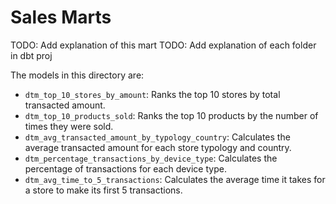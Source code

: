 # Sales Marts

TODO: Add explanation of this mart
TODO: Add explanation of each folder in dbt proj

The models in this directory are:
*   `dtm_top_10_stores_by_amount`: Ranks the top 10 stores by total transacted amount.
*   `dtm_top_10_products_sold`: Ranks the top 10 products by the number of times they were sold.
*   `dtm_avg_transacted_amount_by_typology_country`: Calculates the average transacted amount for each store typology and country.
*   `dtm_percentage_transactions_by_device_type`: Calculates the percentage of transactions for each device type.
*   `dtm_avg_time_to_5_transactions`: Calculates the average time it takes for a store to make its first 5 transactions.

